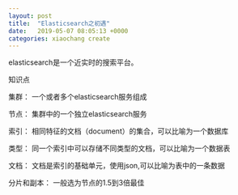 ```yaml
---
layout: post
title:  "Elasticsearch之初遇"
date:   2019-05-07 08:05:13 +0000
categories: xiaochang create
---
```



elasticsearch是一个近实时的搜索平台。

知识点

集群： 一个或者多个elasticsearch服务组成

节点： 集群中的一个独立elasticsearch服务

索引： 相同特征的文档（document）的集合，可以比喻为一个数据库

类型： 同一个索引中可以存储不同类型的文档，可以比喻为一个数据表

文档： 文档是索引的基础单元，使用json,可以比喻为表中的一条数据

分片和副本： 一般选为节点的1.5到3倍最佳

